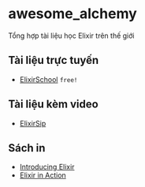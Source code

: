# awesome_alchemy
Tổng hợp tài liệu học Elixir trên thế giới

##  Tài liệu trực tuyến
* [ElixirSchool](http://elixirschool.com/) `free!`

## Tài liệu kèm video
* [ElixirSip](http://elixirsips.com/)


## Sách in
* [Introducing Elixir](http://shop.oreilly.com/product/0636920030584.do)
* [Elixir in Action](https://www.manning.com/books/elixir-in-action)
